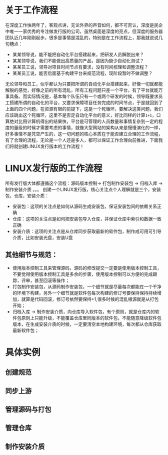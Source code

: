 # 关于工作流程

在深度工作快两年了，客观点讲，无论外界的声音如何，都不可否认，深度是民企中唯一一家优秀的专注做发行版的公司，虽然桌面是深度的亮点，但深度的服务器团队近几年刚刚起步。很多是事情是混乱的，特别是在工作流程上，那我就说说几句槽点：

* 某某领导说，能不能把自动化平台搭建起来，把研发人员解脱出来？
* 某某领导说，我们不能做出高质量的产品，是因为缺少自动化测试？
* 某某员工说，领导对项目时间节点有要求，没有时间梳理和调整流程？
* 某某员工说，能否后面基于构建平台来规范流程，现阶段暂时不做调整？

无论领导和员工，似乎都认为只要把所谓的自动化平台搭建起来，好像一切就都能解脱的感觉，好像之前的所有混乱，所有工程问题只差一个平台，有了平台就能万事具备。而实际情况是，基本每个队伍只有一个或两个研发的时候，领导既要求员工搭建所谓的自动化的平台，又要求保障项目任务完成的时间节点，于是就回到了上面的四个问题，在资源有限的前提下，这是一个死循环，要解决这类问题，我们应该跳出这个死循环，这里不是否定自动化平台的意义，好比同样的计算`1+1`，口算绝对比用计算机得出的结果快，平台是可管理的人员数量和事情复杂到一定的程度的量级的时候才需要考虑的事情，就像大型网站的架构从来是慢慢演化的一样，好多事情不是凭空产生的，这一切问题的核心本质在于能否建立合理的工作流程，有了合理的流程，无论是一个人还是多人，都可以保证工作合理向前推进，下面我们将就创建LINUX发行版本的工作流程！

# LINUX发行版的工作流程

所有发行版大体都遵循这个流程：源码版本控制-> 打包制作安装包 -> 归档入库 -> 制作安装介质 。。。 创建一个LINUX发行版，核心关注点个人理解就是三个，安装包，仓库，安装介质：
 
* 安装包：这项的关注点是如何从源码生成安装包，保证安装包间的依赖关系正确
* 仓库：这项的关注点是如何把安装包导入仓库，并保证仓库中索引和数据一致正确
* 安装介质：这项的关注点是从仓库同步获取最新的软件包，制作成可用可引导介质，比如安装光盘，安装U盘

## 其他细节与规范：

* 使用版本控制工具来管理源码，源码的修改提交一定要是使用版本控制工具，不要觉得使用版本控制工具是多余的步骤，使用版本控制可以方便的完成跟踪，评审，甚至回滚等操作； 
* 打包制作安装包，从源码制作安装包，一个细节就是尽量每次都能在一个干净的环境下构建，另外一个细节就是软件包每次构建的修订号要保持保持持续增加，就算是代码回滚，修订号依然要保持+1,很多时候的混乱根源就是从打包开始；
* 归档入库 -> 制作安装介质，向仓库导入软件包，有个原则，就是仓库内的软件包原则上只能升级，不能覆盖仓库里同版本的软件包，不能随意降级软件包版本，在生成安装介质的时候，一定要清空本地构建环境，每次都从仓库获取最新软件包；


# 具体实例

## 创建规范

## 同步上游

## 管理源码与打包

## 管理仓库

## 制作安装介质
